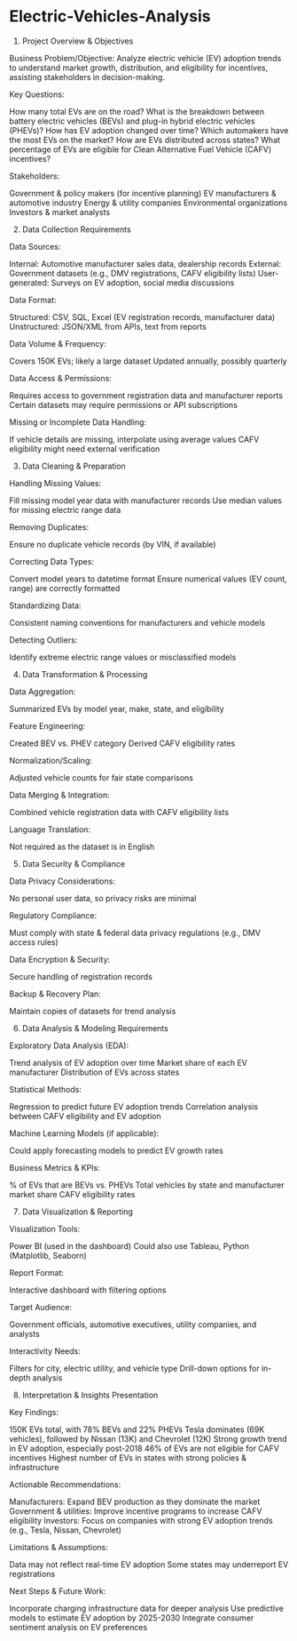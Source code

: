 # Electric-Vehicles-Analysis

1. Project Overview & Objectives

Business Problem/Objective:
Analyze electric vehicle (EV) adoption trends to understand market growth, distribution, and eligibility for incentives, assisting stakeholders in decision-making.

Key Questions:

How many total EVs are on the road?
What is the breakdown between battery electric vehicles (BEVs) and plug-in hybrid electric vehicles (PHEVs)?
How has EV adoption changed over time?
Which automakers have the most EVs on the market?
How are EVs distributed across states?
What percentage of EVs are eligible for Clean Alternative Fuel Vehicle (CAFV) incentives?

Stakeholders:

Government & policy makers (for incentive planning)
EV manufacturers & automotive industry
Energy & utility companies
Environmental organizations
Investors & market analysts


2. Data Collection Requirements

Data Sources:

Internal: Automotive manufacturer sales data, dealership records
External: Government datasets (e.g., DMV registrations, CAFV eligibility lists)
User-generated: Surveys on EV adoption, social media discussions

Data Format:

Structured: CSV, SQL, Excel (EV registration records, manufacturer data)
Unstructured: JSON/XML from APIs, text from reports

Data Volume & Frequency:

Covers 150K EVs; likely a large dataset
Updated annually, possibly quarterly

Data Access & Permissions:

Requires access to government registration data and manufacturer reports
Certain datasets may require permissions or API subscriptions

Missing or Incomplete Data Handling:

If vehicle details are missing, interpolate using average values
CAFV eligibility might need external verification


3. Data Cleaning & Preparation

Handling Missing Values:

Fill missing model year data with manufacturer records
Use median values for missing electric range data

Removing Duplicates:

Ensure no duplicate vehicle records (by VIN, if available)

Correcting Data Types:

Convert model years to datetime format
Ensure numerical values (EV count, range) are correctly formatted

Standardizing Data:

Consistent naming conventions for manufacturers and vehicle models

Detecting Outliers:

Identify extreme electric range values or misclassified models



4. Data Transformation & Processing

Data Aggregation:

Summarized EVs by model year, make, state, and eligibility

Feature Engineering:

Created BEV vs. PHEV category
Derived CAFV eligibility rates

Normalization/Scaling:

Adjusted vehicle counts for fair state comparisons

Data Merging & Integration:

Combined vehicle registration data with CAFV eligibility lists

Language Translation:

Not required as the dataset is in English


5. Data Security & Compliance

Data Privacy Considerations:

No personal user data, so privacy risks are minimal

Regulatory Compliance:

Must comply with state & federal data privacy regulations (e.g., DMV access rules)

Data Encryption & Security:

Secure handling of registration records

Backup & Recovery Plan:

Maintain copies of datasets for trend analysis


6. Data Analysis & Modeling Requirements

Exploratory Data Analysis (EDA):

Trend analysis of EV adoption over time
Market share of each EV manufacturer
Distribution of EVs across states

Statistical Methods:

Regression to predict future EV adoption trends
Correlation analysis between CAFV eligibility and EV adoption

Machine Learning Models (if applicable):

Could apply forecasting models to predict EV growth rates

Business Metrics & KPIs:

% of EVs that are BEVs vs. PHEVs
Total vehicles by state and manufacturer market share
CAFV eligibility rates


7. Data Visualization & Reporting

Visualization Tools:

Power BI (used in the dashboard)
Could also use Tableau, Python (Matplotlib, Seaborn)

Report Format:

Interactive dashboard with filtering options

Target Audience:

Government officials, automotive executives, utility companies, and analysts

Interactivity Needs:

Filters for city, electric utility, and vehicle type
Drill-down options for in-depth analysis


8. Interpretation & Insights Presentation

Key Findings:

150K EVs total, with 78% BEVs and 22% PHEVs
Tesla dominates (69K vehicles), followed by Nissan (13K) and Chevrolet (12K)
Strong growth trend in EV adoption, especially post-2018
46% of EVs are not eligible for CAFV incentives
Highest number of EVs in states with strong policies & infrastructure

Actionable Recommendations:

Manufacturers: Expand BEV production as they dominate the market
Government & utilities: Improve incentive programs to increase CAFV eligibility
Investors: Focus on companies with strong EV adoption trends (e.g., Tesla, Nissan, Chevrolet)

Limitations & Assumptions:

Data may not reflect real-time EV adoption
Some states may underreport EV registrations

Next Steps & Future Work:

Incorporate charging infrastructure data for deeper analysis
Use predictive models to estimate EV adoption by 2025-2030
Integrate consumer sentiment analysis on EV preferences
